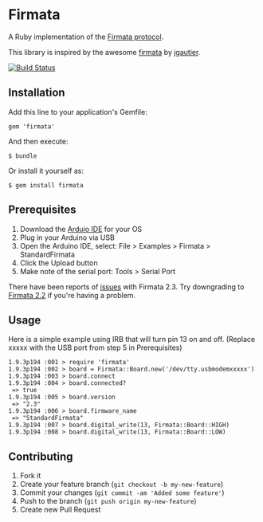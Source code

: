 # Firmata

A Ruby implementation of the [Firmata protocol](http://firmata.org/wiki/V2.2ProtocolDetails).

This library is inspired by the awesome [firmata](http://jgautier.github.com/firmata/) by [jgautier](https://github.com/jgautier).

[![Build Status](https://travis-ci.org/hybridgroup/firmata.png?branch=master)](https://travis-ci.org/hybridgroup/firmata)

## Installation

Add this line to your application's Gemfile:

    gem 'firmata'

And then execute:

    $ bundle

Or install it yourself as:

    $ gem install firmata

## Prerequisites

1. Download the [Arduio IDE](http://www.arduino.cc/en/Main/Software) for your OS
2. Plug in your Arduino via USB
3. Open the Arduino IDE, select: File > Examples > Firmata > StandardFirmata
4. Click the Upload button
5. Make note of the serial port: Tools > Serial Port

There have been reports of [issues](https://github.com/jgautier/firmata/issues/8) with Firmata 2.3.
Try downgrading to [Firmata 2.2](http://at.or.at/hans/pd/Firmata-2.2.zip) if you're having a problem.

## Usage

Here is a simple example using IRB that will turn pin 13 on and off.
(Replace xxxxx with the USB port from step 5 in Prerequisites)

    1.9.3p194 :001 > require 'firmata'
    1.9.3p194 :002 > board = Firmata::Board.new('/dev/tty.usbmodemxxxxx')
    1.9.3p194 :003 > board.connect
    1.9.3p194 :004 > board.connected?
     => true
    1.9.3p194 :005 > board.version
     => "2.3"
    1.9.3p194 :006 > board.firmware_name
     => "StandardFirmata"
    1.9.3p194 :007 > board.digital_write(13, Firmata::Board::HIGH)
    1.9.3p194 :008 > board.digital_write(13, Firmata::Board::LOW)

## Contributing

1. Fork it
2. Create your feature branch (`git checkout -b my-new-feature`)
3. Commit your changes (`git commit -am 'Added some feature'`)
4. Push to the branch (`git push origin my-new-feature`)
5. Create new Pull Request
